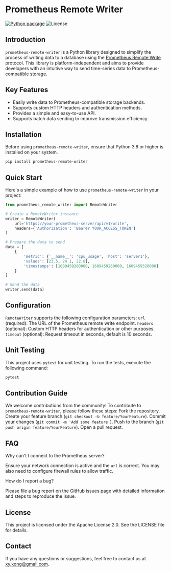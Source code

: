 # Prometheus Remote Writer

[![Python package](https://github.com/xykong/prometheus-remote-writer/actions/workflows/python-package.yml/badge.svg)](https://github.com/xykong/prometheus-remote-writer/actions/workflows/python-package.yml)
![License](https://img.shields.io/badge/license-Apache%202.0-blue.svg)

## Introduction

`prometheus-remote-writer` is a Python library designed to simplify the process of writing data to a database using
the [Prometheus Remote Write](https://prometheus.io/docs/prometheus/latest/storage/#remote-storage-integrations)
protocol. This library is platform-independent and aims to provide developers with an intuitive way to send time-series
data to Prometheus-compatible storage.

## Key Features

- Easily write data to Prometheus-compatible storage backends.
- Supports custom HTTP headers and authentication methods.
- Provides a simple and easy-to-use API.
- Supports batch data sending to improve transmission efficiency.

## Installation

Before using `prometheus-remote-writer`, ensure that Python 3.8 or higher is installed on your system.

```bash
pip install prometheus-remote-writer
```

## Quick Start

Here's a simple example of how to use `prometheus-remote-writer` in your project:

```python
from prometheus_remote_writer import RemoteWriter

# Create a RemoteWriter instance
writer = RemoteWriter(
    url='https://your-prometheus-server/api/v1/write',
    headers={'Authorization': 'Bearer YOUR_ACCESS_TOKEN'}
)

# Prepare the data to send
data = [
    {
        'metric': {'__name__': 'cpu_usage', 'host': 'server1'},
        'values': [23.5, 24.1, 22.8],
        'timestamps': [1609459200000, 1609459260000, 1609459320000]
    }
]

# Send the data
writer.send(data)
```

## Configuration

`RemoteWriter` supports the following configuration parameters:
`url` (required): The URL of the Prometheus remote write endpoint.
`headers` (optional): Custom HTTP headers for authentication or other purposes.
`timeout` (optional): Request timeout in seconds, default is 10 seconds.

## Unit Testing

This project uses `pytest` for unit testing. To run the tests, execute the following command:

```bash
pytest
```

## Contribution Guide

We welcome contributions from the community! To contribute to `prometheus-remote-writer`, please follow these steps:
Fork the repository.
Create your feature branch (`git checkout -b feature/YourFeature`).
Commit your changes (`git commit -m 'Add some feature'`).
Push to the branch (`git push origin feature/YourFeature`).
Open a pull request.

## FAQ

Why can't I connect to the Prometheus server?

Ensure your network connection is active and the `url` is correct. You may also need to configure firewall rules to
allow traffic.

How do I report a bug?

Please file a bug report on the GitHub issues page with detailed information and steps to reproduce the issue.

## License

This project is licensed under the Apache License 2.0. See the LICENSE file for details.

## Contact

If you have any questions or suggestions, feel free to contact us at xy.kong@gmail.com.

